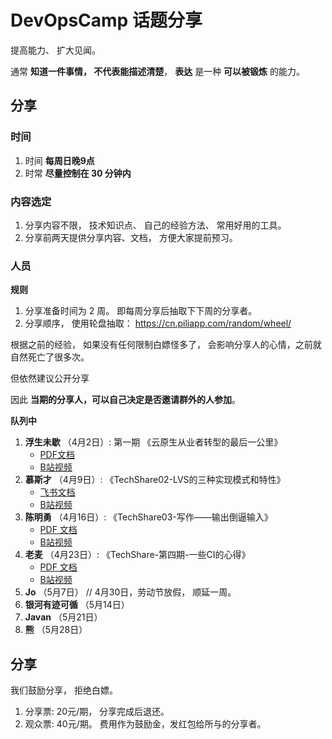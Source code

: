 # DevOpsCamp 话题分享

提高能力、 扩大见闻。

通常 **知道一件事情， 不代表能描述清楚**， **表达** 是一种 **可以被锻炼** 的能力。


## 分享

### 时间

1. 时间 **每周日晚9点**
2. 时常 **尽量控制在 30 分钟内**

### 内容选定

1. 分享内容不限， 技术知识点、 自己的经验方法、 常用好用的工具。
2. 分享前两天提供分享内容、文档， 方便大家提前预习。


### 人员

**规则**

1. 分享准备时间为 2 周。 即每周分享后抽取下下周的分享者。
2. 分享顺序， 使用轮盘抽取： https://cn.piliapp.com/random/wheel/

根据之前的经验， 如果没有任何限制白嫖怪多了， 会影响分享人的心情，之前就自然死亡了很多次。 

但依然建议公开分享

因此 **当期的分享人，可以自己决定是否邀请群外的人参加**。


**队列中**

1. **浮生未歇** （4月2日）: 第一期 《云原生从业者转型的最后一公里》
    + [PDF文档](./docs/第一期-云原生从业者转型的最后一公里.pdf)
    + [B站视频](https://www.bilibili.com/video/BV1og4y1u7eP/)
2. **慕斯才** （4月9日）: 《TechShare02-LVS的三种实现模式和特性》
    + [飞书文档](https://dr97qlzebi.feishu.cn/docx/H9PldyZzKolhgXxUUJjcN9dqnpg)
    + [B站视频](https://www.bilibili.com/video/BV1Ch411M7YN/)
3. **陈明勇** （4月16日）: 《TechShare03-写作——输出倒逼输入》
    + [PDF 文档](./docs/TechShare03-写作——输出倒逼输入.pdf)
    + [B站视频](https://www.bilibili.com/video/BV1GM411L7aK/)
4. **老麦** （4月23日）: 《TechShare-第四期-一些CI的心得》
    + [PDF 文档](./docs/TechShare-第四期-一些CI的心得.pdf)
    + [B站视频](https://www.bilibili.com/video/BV16L411Y75x/)
5. **Jo** （5月7日） // 4月30日，劳动节放假， 顺延一周。
6. **银河有迹可循** （5月14日）
7. **Javan** （5月21日）
8. **熊** （5月28日）


## 分享

我们鼓励分享， 拒绝白嫖。

1. 分享票: 20元/期， 分享完成后退还。
2. 观众票: 40元/期。 费用作为鼓励金，发红包给所与的分享者。
